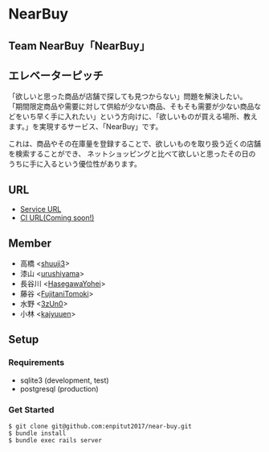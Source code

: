 # NearBuy

## Team NearBuy「NearBuy」

## エレベーターピッチ

「欲しいと思った商品が店舗で探しても見つからない」問題を解決したい。
「期間限定商品や需要に対して供給が少ない商品、そもそも需要が少ない商品などをいち早く手に入れたい」という方向けに、「欲しいものが買える場所、教えます。」を実現するサービス、「NearBuy」です。

これは、商品やその在庫量を登録することで、欲しいものを取り扱う近くの店舗を検索することができ、
ネットショッピングと比べて欲しいと思ったその日のうちに手に入るという優位性があります。

## URL

- [Service URL](https://enpit-nearbuy.herokuapp.com/)
- [CI URL(Coming soon!)](#)

## Member

- 高橋 <[shuuji3](https://github.com/shuuji3)>
- 漆山 <[urushiyama](https:/github.com/urushiyama)>
- 長谷川 <[HasegawaYohei](https:/github.com/HasegawaYohei)>
- 藤谷 <[FujitaniTomoki](https:/github.com/FujitaniTomoki)>
- 水野 <[3zUn0](https:/github.com/3zUn0)>
- 小林 <[kajyuuen](https://github.com/kajyuuen)>

## Setup

### Requirements

  - sqlite3 (development, test)
  - postgresql (production)

### Get Started

```console
$ git clone git@github.com:enpitut2017/near-buy.git
$ bundle install
$ bundle exec rails server
```

